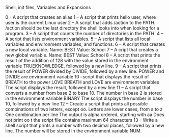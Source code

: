 Shell, init files, Variables and Expansions

0 - A script that creates an alias 
1 – A script that prints hello user, where user is the current Linux user 
2 – A script that adds /action to the PATH. /action should be the last directory the shell looks into when looking for a program. 
3 – A script that counts the number of directories in the PATH. 
4 – A script that lists environment variables. 
5 – A script that lists all local variables and environment variables, and functions. 
6 – A script that creates a new local variable.
		Name: BEST
		Value: School
7 – A cript that creates a new global variable.
		Name: BEST
		Value: School
8 – A script that prints the result of the addition of 128 with the value stored in the environment variable TRUEKNOWLEDGE, followed by a new line. 
9 – A script that prints the result of POWER divided by DIVIDE, followed by a new line.
			POWER and DIVIDE are environment variable 
10 –script that displays the result of BREATH to the power LOVE
			BREATH and LOVE are environment variables
			The script displays the result, followed by a new line 
11 – A script that converts a number from base 2 to base 10.
		The number in base 2 is stored in the environment variable BINARY
		The script displays the number in base 10, followed by a new line
12 – Create a script that prints all possible combinations of two letters, except oo.
	Letters are lower cases, from a to z
	One combination per line
	The output is alpha ordered, starting with aa
	Does not print oo
t	the script file contains maximum 64 characters
13 – Write a shell script that prints a number with two decimal places, followed by a new line.
The number will be stored in the environment variable NUM.
